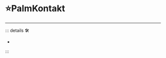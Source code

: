 # ⭐<labor>PalmKontakt</motor>

---

<!-- =================================================== -->
<!-- =================================================== -->
<!-- =================================================== -->
<!-- =================================================== -->
<!-- =================================================== -->
::: details 🛠

-

:::
